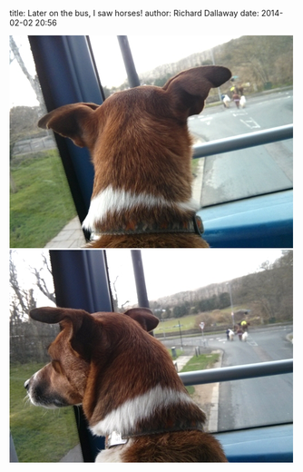 
title: Later on the bus, I saw horses!
author: Richard Dallaway
date: 2014-02-02 20:56

<div><a href="/media/tp_2014-02-02_14_05_08.jpg"><img src="/media/tp_thumb_2014-02-02_14_05_08.jpg" width="500" height="375"/></a></div><div><a href="/media/tp_2014-02-02_14_05_02.jpg"><img src="/media/tp_thumb_2014-02-02_14_05_02.jpg" width="500" height="375"/></a></div>

   
      